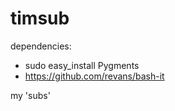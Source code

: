 timsub
======

dependencies:

* sudo easy_install Pygments
* https://github.com/revans/bash-it


my 'subs'
